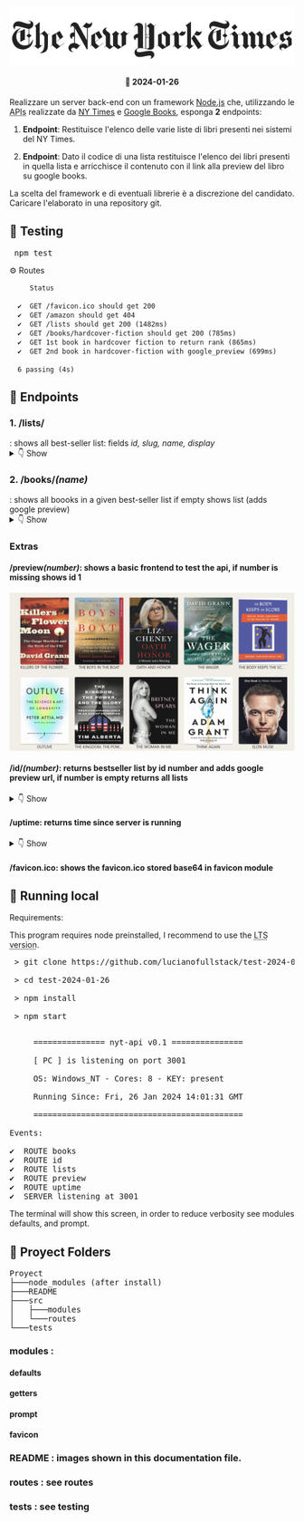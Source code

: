 <p align="center">
<img src="./README/nytimes.svg">
</p>
<h4 align="center">📅 2024-01-26</h4>
<p align="justify">Realizzare un server back-end con un framework <a href="https://nodejs.org/en">Node.js</a> che, utilizzando le <abbr title="application programming interface">APIs</abbr> realizzate da <a href="https://developer.nytimes.com/apis">NY Times</a> e <a href="https://developers.google.com/books/docs/overview">Google Books</a>, esponga <b>2</b> endpoints:</p>

1. **Endpoint**: Restituisce l'elenco delle varie liste di libri presenti nei sistemi del NY Times.

2. **Endpoint**: Dato il codice di una lista restituisce l'elenco dei libri presenti in quella lista e arricchisce il contenuto con il link alla preview del libro su google books.

<p align="justify">La scelta del framework e di eventuali librerie è a discrezione del candidato. Caricare l'elaborato in una repository git.</p>

<h2>🧪 Testing</h2>

<pre></> npm test</pre>

  ⚙️ Routes

         Status

      ✔  GET /favicon.ico should get 200
      ✔  GET /amazon should get 404
      ✔  GET /lists should get 200 (1482ms)
      ✔  GET /books/hardcover-fiction should get 200 (785ms)
      ✔  GET 1st book in hardcover fiction to return rank (865ms)
      ✔  GET 2nd book in hardcover-fiction with google_preview (699ms)

      6 passing (4s)


<h2>🚦 Endpoints</h2>

<h3>1. /<b>lists</b>/</h3> : shows all best-seller list: fields <i>id, slug, name, display</i></h3>

<details>
  <summary>👇 Show</summary>
<pre>
    {
        "id": 1,
        "slug": "combined-print-and-e-book-fiction",
        "name": "Combined Print and E-Book Fiction",
        "display": "Combined Print & E-Book Fiction"
    }
</pre>
</details>

<h3>2. /<b>books</b>/<i>(name)</i></h3> : shows all boooks in a given best-seller list if empty shows list (adds google preview)</h3>

<details>
  <summary>👇 Show</summary>
<pre>
{
        "book": {
            "rank": 1,
            "rank_last_week": 1,
            "weeks_on_list": 38,
            "asterisk": 0,
            "dagger": 0,
            "primary_isbn10": "1649374046",
            "primary_isbn13": "9781649374042",
            "publisher": "Red Tower",
            "description": "Violet Sorrengail is urged by the commanding general, who also is her mother, to become a candidate for the elite dragon riders.",
            "price": "0.00",
            "title": "FOURTH WING",
            "author": "Rebecca Yarros",
            "contributor": "by Rebecca Yarros",
            "contributor_note": "",
            "book_image": "https://storage.googleapis.com/du-prd/books/images/9781649374042.jpg",
            "book_image_width": 309,
            "book_image_height": 500,
            "amazon_product_url": "https://www.amazon.com/dp/1649374046?tag=NYTBSREV-20",
            "age_group": "",
            "book_review_link": "",
            "first_chapter_link": "",
            "sunday_review_link": "",
            "article_chapter_link": "",
            "isbns": [
                {
                    "isbn10": "1649374046",
                    "isbn13": "9781649374042"
                },
                {
                    "isbn10": "1649374089",
                    "isbn13": "9781649374080"
                },
                {
                    "isbn10": "1705085059",
                    "isbn13": "9781705085059"
                },
                {
                    "isbn10": "1705085032",
                    "isbn13": "9781705085035"
                },
                {
                    "isbn10": "1649376162",
                    "isbn13": "9781649376169"
                }
            ],
            "buy_links": [
                {
                    "name": "Amazon",
                    "url": "https://www.amazon.com/dp/1649374046?tag=NYTBSREV-20"
                },
                {
                    "name": "Apple Books",
                    "url": "https://goto.applebooks.apple/9781649374042?at=10lIEQ"
                },
                {
                    "name": "Barnes and Noble",
                    "url": "https://www.anrdoezrs.net/click-7990613-11819508?url=https%3A%2F%2Fwww.barnesandnoble.com%2Fw%2F%3Fean%3D9781649374042"
                },
                {
                    "name": "Books-A-Million",
                    "url": "https://www.anrdoezrs.net/click-7990613-35140?url=https%3A%2F%2Fwww.booksamillion.com%2Fp%2FFOURTH%2BWING%2FRebecca%2BYarros%2F9781649374042"
                },
                {
                    "name": "Bookshop",
                    "url": "https://bookshop.org/a/3546/9781649374042"
                },
                {
                    "name": "IndieBound",
                    "url": "https://www.indiebound.org/book/9781649374042?aff=NYT"
                }
            ],
            "book_uri": "nyt://book/106c2cf0-7d20-51b1-bad4-91c3ebcd131a"
        },
        "google_preview": "https://www.google.it/books/edition/_/6_CLEAAAQBAJ?hl=it&gbpv=0"
}
</pre>
</details>

<h3>Extras</h3>

<h4>/<b>preview</b><i>(number)</i>: shows a basic frontend to test the api, if number is missing shows id 1</h4>

<p align="center">
<img src="./README/preview.png">
</p>

<h4>/<b>id</b>/<i>(number)</i>: returns bestseller list by id number and adds google preview url, if number is empty returns all lists</h4>

<details>
  <summary>👇 Show</summary>
<pre>
[
    {
        "book": {
            "rank": 1,
            "rank_last_week": 3,
            "weeks_on_list": 112,
            "asterisk": 0,
            "dagger": 0,
            "primary_isbn10": "0307742482",
            "primary_isbn13": "9780307742483",
            "publisher": "Doubleday",
            "description": "The story of a murder spree in 1920s Oklahoma that targeted Osage Indians, whose lands contained oil.",
            "price": "0.00",
            "title": "KILLERS OF THE FLOWER MOON",
            "author": "David Grann",
            "contributor": "by David Grann",
            "contributor_note": "",
            "book_image": "https://storage.googleapis.com/du-prd/books/images/9780385534246.jpg",
            "book_image_width": 326,
            "book_image_height": 495,
            "amazon_product_url": "https://www.amazon.com/Killers-Flower-Moon-Osage-Murders/dp/0385534248?tag=NYTBSREV-20",
            "age_group": "",
            "book_review_link": "https://www.nytimes.com/2017/04/28/books/review/killers-of-the-flower-moon-david-grann.html",
            "first_chapter_link": "",
            "sunday_review_link": "",
            "article_chapter_link": "",
            "isbns": [
                {
                    "isbn10": "0385534248",
                    "isbn13": "9780385534246"
                },
                {
                    "isbn10": "0385534256",
                    "isbn13": "9780385534253"
                },
                {
                    "isbn10": "1524755931",
                    "isbn13": "9781524755935"
                },
                {
                    "isbn10": "0307742482",
                    "isbn13": "9780307742483"
                },
                {
                    "isbn10": "1471166554",
                    "isbn13": "9781471166556"
                },
                {
                    "isbn10": "1984883860",
                    "isbn13": "9781984883865"
                },
                {
                    "isbn10": "0857209043",
                    "isbn13": "9780857209047"
                },
                {
                    "isbn10": "0593470834",
                    "isbn13": "9780593470831"
                }
            ],
            "buy_links": [
                {
                    "name": "Amazon",
                    "url": "https://www.amazon.com/Killers-Flower-Moon-Osage-Murders/dp/0385534248?tag=NYTBSREV-20"
                },
                {
                    "name": "Apple Books",
                    "url": "https://goto.applebooks.apple/9780307742483?at=10lIEQ"
                },
                {
                    "name": "Barnes and Noble",
                    "url": "https://www.anrdoezrs.net/click-7990613-11819508?url=https%3A%2F%2Fwww.barnesandnoble.com%2Fw%2F%3Fean%3D9780307742483"
                },
                {
                    "name": "Books-A-Million",
                    "url": "https://www.anrdoezrs.net/click-7990613-35140?url=https%3A%2F%2Fwww.booksamillion.com%2Fp%2FKILLERS%2BOF%2BTHE%2BFLOWER%2BMOON%2FDavid%2BGrann%2F9780307742483"
                },
                {
                    "name": "Bookshop",
                    "url": "https://bookshop.org/a/3546/9780307742483"
                },
                {
                    "name": "IndieBound",
                    "url": "https://www.indiebound.org/book/9780307742483?aff=NYT"
                }
            ],
            "book_uri": "nyt://book/c5c1cd05-cdbc-5e7a-8255-1923ab4b1ceb"
        },
        "google_preview": "https://www.google.it/books/edition/_/fPdQDwAAQBAJ?hl=it&gbpv=0"
    }

...

]
</pre>
</details>


<h4>/<b>uptime</b>: returns time since server is running</h4>

<details>
  <summary>👇 Show</summary>
<pre>
{
    "days": 0,
    "hours": "00",
    "minutes": "00",
    "seconds": "20",
    "since": 1706358086000,
    "now": 1706358106502
}
</pre>
</details>

<h4>/<b>favicon.ico</b>: shows the favicon.ico stored base64 in favicon module</h4>

<h2>🏃 Running local</h2>

Requirements:

This program requires node preinstalled, I recommend to use the <acronym title="Long Term Support">LTS version</acronym>.

<pre>
 > git clone https://github.com/lucianofullstack/test-2024-01-26

 > cd test-2024-01-26

 > npm install

 > npm start

</pre>


<pre>
     =============== nyt-api v0.1 ===============

     [ PC ] is listening on port 3001

     OS: Windows_NT - Cores: 8 - KEY: present

     Running Since: Fri, 26 Jan 2024 14:01:31 GMT

     ============================================

Events:

✔  ROUTE books
✔  ROUTE id
✔  ROUTE lists
✔  ROUTE preview
✔  ROUTE uptime
✔  SERVER listening at 3001
</pre>

The terminal will show this screen, in order to reduce verbosity see modules defaults, and prompt.

<h2>📂 Proyect Folders</h2>

<pre>
Proyect
├───node_modules (after install)
├───README
├───src
│   ├───modules
│   └───routes
└───tests
</pre>

### modules : 

#### defaults

#### getters

#### prompt

#### favicon

### README : images shown in this documentation file.

### routes : see routes

### tests : see testing